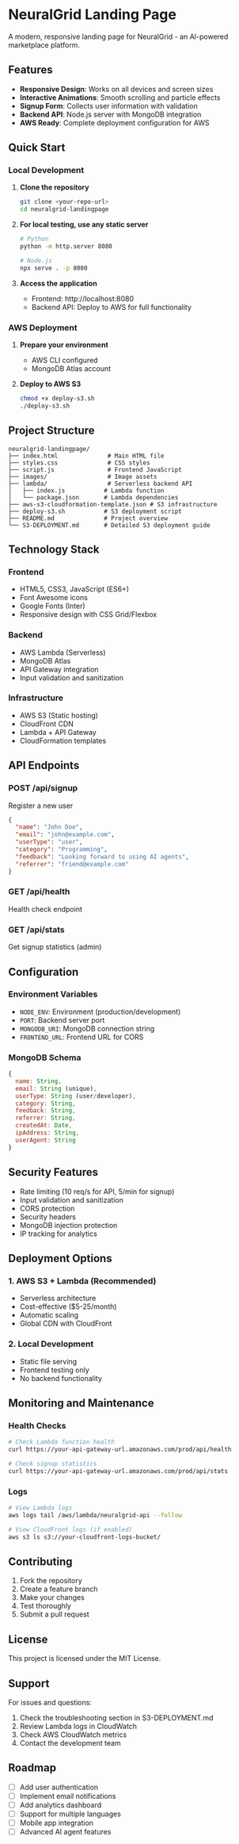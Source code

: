 # NeuralGrid Landing Page

A modern, responsive landing page for NeuralGrid - an AI-powered marketplace platform.

## Features

- **Responsive Design**: Works on all devices and screen sizes
- **Interactive Animations**: Smooth scrolling and particle effects
- **Signup Form**: Collects user information with validation
- **Backend API**: Node.js server with MongoDB integration
- **AWS Ready**: Complete deployment configuration for AWS

## Quick Start

### Local Development

1. **Clone the repository**
   ```bash
   git clone <your-repo-url>
   cd neuralgrid-landingpage
   ```

2. **For local testing, use any static server**
   ```bash
   # Python
   python -m http.server 8080
   
   # Node.js
   npx serve . -p 8080
   ```

3. **Access the application**
   - Frontend: http://localhost:8080
   - Backend API: Deploy to AWS for full functionality

### AWS Deployment

1. **Prepare your environment**
   - AWS CLI configured
   - MongoDB Atlas account

2. **Deploy to AWS S3**
   ```bash
   chmod +x deploy-s3.sh
   ./deploy-s3.sh
   ```

## Project Structure

```
neuralgrid-landingpage/
├── index.html              # Main HTML file
├── styles.css              # CSS styles
├── script.js               # Frontend JavaScript
├── images/                 # Image assets
├── lambda/                 # Serverless backend API
│   ├── index.js           # Lambda function
│   └── package.json       # Lambda dependencies
├── aws-s3-cloudformation-template.json # S3 infrastructure
├── deploy-s3.sh           # S3 deployment script
├── README.md              # Project overview
└── S3-DEPLOYMENT.md       # Detailed S3 deployment guide
```

## Technology Stack

### Frontend
- HTML5, CSS3, JavaScript (ES6+)
- Font Awesome icons
- Google Fonts (Inter)
- Responsive design with CSS Grid/Flexbox

### Backend
- AWS Lambda (Serverless)
- MongoDB Atlas
- API Gateway integration
- Input validation and sanitization

### Infrastructure
- AWS S3 (Static hosting)
- CloudFront CDN
- Lambda + API Gateway
- CloudFormation templates

## API Endpoints

### POST /api/signup
Register a new user
```json
{
  "name": "John Doe",
  "email": "john@example.com",
  "userType": "user",
  "category": "Programming",
  "feedback": "Looking forward to using AI agents",
  "referrer": "friend@example.com"
}
```

### GET /api/health
Health check endpoint

### GET /api/stats
Get signup statistics (admin)

## Configuration

### Environment Variables
- `NODE_ENV`: Environment (production/development)
- `PORT`: Backend server port
- `MONGODB_URI`: MongoDB connection string
- `FRONTEND_URL`: Frontend URL for CORS

### MongoDB Schema
```javascript
{
  name: String,
  email: String (unique),
  userType: String (user/developer),
  category: String,
  feedback: String,
  referrer: String,
  createdAt: Date,
  ipAddress: String,
  userAgent: String
}
```

## Security Features

- Rate limiting (10 req/s for API, 5/min for signup)
- Input validation and sanitization
- CORS protection
- Security headers
- MongoDB injection protection
- IP tracking for analytics

## Deployment Options

### 1. AWS S3 + Lambda (Recommended)
- Serverless architecture
- Cost-effective ($5-25/month)
- Automatic scaling
- Global CDN with CloudFront

### 2. Local Development
- Static file serving
- Frontend testing only
- No backend functionality

## Monitoring and Maintenance

### Health Checks
```bash
# Check Lambda function health
curl https://your-api-gateway-url.amazonaws.com/prod/api/health

# Check signup statistics
curl https://your-api-gateway-url.amazonaws.com/prod/api/stats
```

### Logs
```bash
# View Lambda logs
aws logs tail /aws/lambda/neuralgrid-api --follow

# View CloudFront logs (if enabled)
aws s3 ls s3://your-cloudfront-logs-bucket/
```

## Contributing

1. Fork the repository
2. Create a feature branch
3. Make your changes
4. Test thoroughly
5. Submit a pull request

## License

This project is licensed under the MIT License.

## Support

For issues and questions:
1. Check the troubleshooting section in S3-DEPLOYMENT.md
2. Review Lambda logs in CloudWatch
3. Check AWS CloudWatch metrics
4. Contact the development team

## Roadmap

- [ ] Add user authentication
- [ ] Implement email notifications
- [ ] Add analytics dashboard
- [ ] Support for multiple languages
- [ ] Mobile app integration
- [ ] Advanced AI agent features